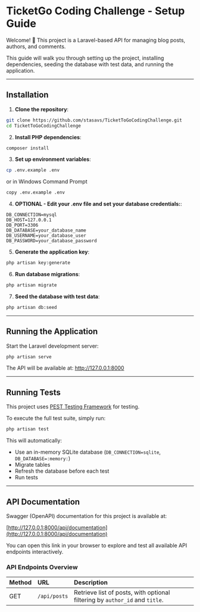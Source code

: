 # TicketGo Coding Challenge - Setup Guide

Welcome! 🚀 This project is a Laravel-based API for managing blog posts, authors, and comments.

This guide will walk you through setting up the project, installing dependencies, seeding the database with test data, and running the application.

---
## Installation

1. **Clone the repository**:

```bash
git clone https://github.com/stasavs/TicketToGoCodingChallenge.git
cd TicketToGoCodingChallenge
```

2. **Install PHP dependencies**:

```bash
composer install
```

3. **Set up environment variables**:

```bash
cp .env.example .env 
```

or in Windows Command Prompt

```bash
copy .env.example .env
```

4.  **OPTIONAL - Edit your .env file and set your database credentials:**:


```
DB_CONNECTION=mysql
DB_HOST=127.0.0.1
DB_PORT=3306
DB_DATABASE=your_database_name
DB_USERNAME=your_database_user
DB_PASSWORD=your_database_password
```

5. **Generate the application key**:

```bash
php artisan key:generate
```

6. **Run database migrations**:

```bash
php artisan migrate
```

7. **Seed the database with test data**:

```bash
php artisan db:seed
```

---

## Running the Application

Start the Laravel development server:

```bash
php artisan serve
```

The API will be available at: http://127.0.0.1:8000 

---

## Running Tests

This project uses [PEST Testing Framework](https://pestphp.com) for testing.

To execute the full test suite, simply run:

```bash
php artisan test
```

This will automatically:

- Use an in-memory SQLite database (`DB_CONNECTION=sqlite`, `DB_DATABASE=:memory:`)
- Migrate tables
- Refresh the database before each test
- Run tests

---

## API Documentation

Swagger (OpenAPI) documentation for this project is available at:

[http://127.0.0.1:8000/api/documentation](http://127.0.0.1:8000/api/documentation)

You can open this link in your browser to explore and test all available API endpoints interactively.

### API Endpoints Overview


| Method | URL | Description |
|:-------|:----|:------------|
| GET    | `/api/posts` | Retrieve list of posts, with optional filtering by `author_id` and `title`. |
